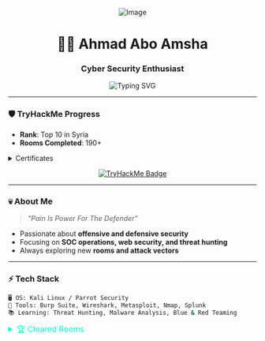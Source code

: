 
<p align="center">
  <img src="https://github.com/user-attachments/assets/8f058583-84c9-47b4-a149-a19dbccf8361" alt="Image">
</p>
<h1 align="center">👨‍💻 Ahmad Abo Amsha</h1>
<h3 align="center">Cyber Security Enthusiast</h3>

<p align="center">
  <img src="https://readme-typing-svg.demolab.com?font=Fira+Code&weight=500&size=24&pause=1000&color=0FFFC1&center=true&vCenter=true&width=900&lines=Top+10+in+Syria;Cyber+Security+is+my+Playground+%F0%9F%94%90" alt="Typing SVG" />
</p>

---

### 🛡️ **TryHackMe Progress**
- **Rank**: Top 10 in Syria  
- **Rooms Completed**: 190+  

<details>
  <summary>Certificates</summary>
  
  - [SOC Level 1](https://tryhackme-certificates.s3-eu-west-1.amazonaws.com/THM-B4CPRRLAAO.pdf)
  - [SOC Level 2](https://tryhackme-certificates.s3-eu-west-1.amazonaws.com/THM-MF1BNTM7PS.pdf)
  - [Junior Penetration Tester](https://tryhackme-certificates.s3-eu-west-1.amazonaws.com/THM-XVJ0XHGBRK.pdf)
  - [Pre Security](https://tryhackme-certificates.s3-eu-west-1.amazonaws.com/THM-5FT6INB4JA.pdf)
  - [Web Fundamentals](https://tryhackme-certificates.s3-eu-west-1.amazonaws.com/THM-U7MFXGJL0M.pdf)

</details>

<p align="center">
  <a href="https://tryhackme.com/p/AhmadAboamsha">
    <img src="https://tryhackme-badges.s3.amazonaws.com/AhmadAboamsha.png" alt="TryHackMe Badge" />
  </a>
</p>

---

### 💀 **About Me**
> *"Pain Is Power For The Defender"*  
- Passionate about **offensive and defensive security**  
- Focusing on **SOC operations, web security, and threat hunting**  
- Always exploring new **rooms and attack vectors**  

---

### ⚡ **Tech Stack**
```bash
🖥️ OS: Kali Linux / Parrot Security  
🔧 Tools: Burp Suite, Wireshark, Metasploit, Nmap, Splunk  
📚 Learning: Threat Hunting, Malware Analysis, Blue & Red Teaming
```

<details>
  <summary style="font-size:16px; color:#00ffc8;">🏆 Cleared Rooms </summary>
  <br>
  <table style="width:100%; border-collapse: collapse; color:#00ffc8; background-color:#0d0d0d; border:1px solid #00ffc8;">
    <tbody>
      <tr>
        <td style="padding:5px; border:1px solid #00ffc8;">Critical</td>
        <td style="padding:5px; border:1px solid #00ffc8;">Networking Secure Protocols</td>
        <td style="padding:5px; border:1px solid #00ffc8;">Networking Essentials</td>
      </tr>
      <tr>
        <td style="padding:5px; border:1px solid #00ffc8;">Tcpdump: The Basics</td>
        <td style="padding:5px; border:1px solid #00ffc8;">Windows PowerShell</td>
        <td style="padding:5px; border:1px solid #00ffc8;">Intro to Cyber Threat Intel</td>
      </tr>
      <tr>
        <td style="padding:5px; border:1px solid #00ffc8;">SOAR</td>
        <td style="padding:5px; border:1px solid #00ffc8;">Eradication & Remediation</td>
        <td style="padding:5px; border:1px solid #00ffc8;">Sigma</td>
      </tr>
      <tr>
        <td style="padding:5px; border:1px solid #00ffc8;">Anti-Reverse Engineering</td>
        <td style="padding:5px; border:1px solid #00ffc8;">MalDoc: Static Analysis</td>
        <td style="padding:5px; border:1px solid #00ffc8;">Redline</td>
      </tr>
      <tr>
        <td style="padding:5px; border:1px solid #00ffc8;">Linux Forensics</td>
        <td style="padding:5px; border:1px solid #00ffc8;">DFIR: An Introduction</td>
        <td style="padding:5px; border:1px solid #00ffc8;">Wireshark: Traffic Analysis</td>
      </tr>
      <tr>
        <td style="padding:5px; border:1px solid #00ffc8;">Preparation</td>
        <td style="padding:5px; border:1px solid #00ffc8;">Threat Hunting: Endgame</td>
        <td style="padding:5px; border:1px solid #00ffc8;">Cyber Kill Chain</td>
      </tr>
      <tr>
        <td style="padding:5px; border:1px solid #00ffc8;">Splunk: Exploring SPL</td>
        <td style="padding:5px; border:1px solid #00ffc8;">Search Skills</td>
        <td style="padding:5px; border:1px solid #00ffc8;">Phishing Emails in Action</td>
      </tr>
      <tr>
        <td style="padding:5px; border:1px solid #00ffc8;">Windows Forensics 2</td>
        <td style="padding:5px; border:1px solid #00ffc8;">Intro to Threat Emulation</td>
        <td style="padding:5px; border:1px solid #00ffc8;">OpenCTI</td>
      </tr>
      <tr>
        <td style="padding:5px; border:1px solid #00ffc8;">Introduction to SIEM</td>
        <td style="padding:5px; border:1px solid #00ffc8;">Junior Security Analyst Intro</td>
        <td style="padding:5px; border:1px solid #00ffc8;">Threat Intel & Containment</td>
      </tr>
      <tr>
        <td style="padding:5px; border:1px solid #00ffc8;">TShark: The Basics</td>
        <td style="padding:5px; border:1px solid #00ffc8;">Sysinternals</td>
        <td style="padding:5px; border:1px solid #00ffc8;">Common Attacks</td>
      </tr>
      <tr>
        <td style="padding:5px; border:1px solid #00ffc8;">Defensive Security Intro</td>
        <td style="padding:5px; border:1px solid #00ffc8;">Splunk: Basics</td>
        <td style="padding:5px; border:1px solid #00ffc8;">Custom Alert Rules in Wazuh</td>
      </tr>
      <tr>
        <td style="padding:5px; border:1px solid #00ffc8;">Eviction</td>
        <td style="padding:5px; border:1px solid #00ffc8;">Sysmon</td>
        <td style="padding:5px; border:1px solid #00ffc8;">Boogeyman 1</td>
      </tr>
      <tr>
        <td style="padding:5px; border:1px solid #00ffc8;">Intro to Logs</td>
        <td style="padding:5px; border:1px solid #00ffc8;">Logstash: Data Processing Unit</td>
        <td style="padding:5px; border:1px solid #00ffc8;">Volatility</td>
      </tr>
      <tr>
        <td style="padding:5px; border:1px solid #00ffc8;">Autopsy</td>
        <td style="padding:5px; border:1px solid #00ffc8;">Windows Event Logs</td>
        <td style="padding:5px; border:1px solid #00ffc8;">Core Windows Processes</td>
      </tr>
      <tr>
        <td style="padding:5px; border:1px solid #00ffc8;">Threat Intelligence for SOC</td>
        <td style="padding:5px; border:1px solid #00ffc8;">Fixit</td>
        <td style="padding:5px; border:1px solid #00ffc8;">Investigating with ELK 101</td>
      </tr>
      <tr>
        <td style="padding:5px; border:1px solid #00ffc8;">Wazuh</td>
        <td style="padding:5px; border:1px solid #00ffc8;">Careers in Cyber</td>
        <td style="padding:5px; border:1px solid #00ffc8;">Phishing Prevention</td>
      </tr>
      <tr>
        <td style="padding:5px; border:1px solid #00ffc8;">TheHive Project</td>
        <td style="padding:5px; border:1px solid #00ffc8;">Threat Intelligence Tools</td>
        <td style="padding:5px; border:1px solid #00ffc8;">Unified Kill Chain</td>
      </tr>
      <tr>
        <td style="padding:5px; border:1px solid #00ffc8;">Wireshark: Packet Operations</td>
        <td style="padding:5px; border:1px solid #00ffc8;">Tactical Detection</td>
        <td style="padding:5px; border:1px solid #00ffc8;">Identification & Scoping</td>
      </tr>
      <tr>
        <td style="padding:5px; border:1px solid #00ffc8;">Protocols and Servers</td>
        <td style="padding:5px; border:1px solid #00ffc8;">Zeek</td>
        <td style="padding:5px; border:1px solid #00ffc8;">Windows Fundamentals 3</td>
      </tr>
      <tr>
        <td style="padding:5px; border:1px solid #00ffc8;">Velociraptor</td>
        <td style="padding:5px; border:1px solid #00ffc8;">CALDERASecurity Awareness</td>
        <td style="padding:5px; border:1px solid #00ffc8;">Wireshark: The Basics</td>
      </tr>
      <tr>
        <td style="padding:5px; border:1px solid #00ffc8;">x86 Architecture Overview</td>
        <td style="padding:5px; border:1px solid #00ffc8;">Basic Static Analysis</td>
        <td style="padding:5px; border:1px solid #00ffc8;">Pyramid Of Pain</td>
      </tr>
      <tr>
        <td style="padding:5px; border:1px solid #00ffc8;">Intro to Malware Analysis</td>
        <td style="padding:5px; border:1px solid #00ffc8;">Intro to Endpoint Security</td>
        <td style="padding:5px; border:1px solid #00ffc8;">Trooper</td>
      </tr>
      <tr>
        <td style="padding:5px; border:1px solid #00ffc8;">Principles of Security</td>
        <td style="padding:5px; border:1px solid #00ffc8;">KAPE</td>
        <td style="padding:5px; border:1px solid #00ffc8;">Incident handling with Splunk</td>
      </tr>
      <tr>
        <td style="padding:5px; border:1px solid #00ffc8;">Osquery: The Basics</td>
        <td style="padding:5px; border:1px solid #00ffc8;">Threat Hunting: Pivoting</td>
        <td style="padding:5px; border:1px solid #00ffc8;">Hunt Me II: Typo Squatters</td>
      </tr>
      <tr>
        <td style="padding:5px; border:1px solid #00ffc8;">NetworkMiner</td>
        <td style="padding:5px; border:1px solid #00ffc8;">Tardigrade</td>
        <td style="padding:5px; border:1px solid #00ffc8;">Splunk: Setting up a SOC Lab</td>
      </tr>
      <tr>
        <td style="padding:5px; border:1px solid #00ffc8;">Advanced Static Analysis</td>
        <td style="padding:5px; border:1px solid #00ffc8;">Splunk: Data Manipulation</td>
        <td style="padding:5px; border:1px solid #00ffc8;">MalBuster</td>
      </tr>
      <tr>
        <td style="padding:5px; border:1px solid #00ffc8;">Basic Dynamic Analysis</td>
        <td style="padding:5px; border:1px solid #00ffc8;">Threat Modelling</td>
        <td style="padding:5px; border:1px solid #00ffc8;">Splunk: Dashboards and Reports</td>
      </tr>
      <tr>
        <td style="padding:5px; border:1px solid #00ffc8;">Hunt Me I: Payment Collectors</td>
        <td style="padding:5px; border:1px solid #00ffc8;">Tempest</td>
        <td style="padding:5px; border:1px solid #00ffc8;">Traffic Analysis Essentials</td>
      </tr>
      <tr>
        <td style="padding:5px; border:1px solid #00ffc8;">TShark: CLI Wireshark Features</td>
        <td style="padding:5px; border:1px solid #00ffc8;">Brim</td>
        <td style="padding:5px; border:1px solid #00ffc8;">Threat Hunting: Introduction</td>
      </tr>
      <tr>
        <td style="padding:5px; border:1px solid #00ffc8;">Log Operations</td>
        <td style="padding:5px; border:1px solid #00ffc8;">Passive Reconnaissance</td>
        <td style="padding:5px; border:1px solid #00ffc8;">Phishing Analysis Tools</td>
      </tr>
      <tr>
        <td style="padding:5px; border:1px solid #00ffc8;">Dissecting PE Headers</td>
        <td style="padding:5px; border:1px solid #00ffc8;">DNS in Detail</td>
        <td style="padding:5px; border:1px solid #00ffc8;">Diamond Model</td>
      </tr>
      <tr>
        <td style="padding:5px; border:1px solid #00ffc8;">Phishing Analysis Fundamentals</td>
        <td></td>
        <td></td>
      </tr>
    </tbody>
  </table>
</details>

